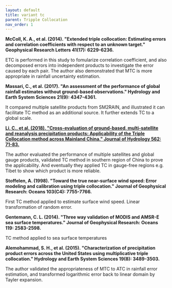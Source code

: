 ```yaml
---
layout: default
title: variant tc
parent: Tripple Collocation
nav_order: 1
---
```


__McColl, K. A., et al. (2014). "Extended triple collocation: Estimating errors and correlation coefficients with respect to an unknown target." Geophysical Research Letters 41(17): 6229-6236.__
	
ETC is performed in this study to fomularize correlation coefficient, and also decomposed errors into independent products to investigate the error caused by each pair. The author
also demonstrated that MTC is more appropriate in rainfall uncertainty estimation.

__Massari, C., et al. (2017). "An assessment of the performance of global rainfall estimates without ground-based observations." Hydrology and Earth System Sciences 21(9): 4347-4361.__

It compared multiple satellite products from SM2RAIN, and illustrated it can facilitate TC method as an additional source. It further extends TC to a global scale.

[__Li, C., et al. (2018). "Cross-evaluation of ground-based, multi-satellite and reanalysis precipitation products: Applicability of the Triple Collocation method across Mainland China." Journal of Hydrology 562: 71-83.__](https://reader.elsevier.com/reader/sd/pii/S0022169418302920?token=BDB2CBB59EE1F0E1634C3632000CB0C5FB58CD7BFD73BB72A061344080F14C322AB434CC66C73B384066F80AAE706031)

The author evaluated the performance of multiple satellites and global gauge products, validated TC method in southern region of China to prove the applicability. And eventually they applied TC in gauge-free regions e.g. Tibet to show which product is more reliable.

__Stoffelen, A. (1998). "Toward the true near-surface wind speed: Error modeling and calibration using triple collocation." Journal of Geophysical Research: Oceans 103(C4): 7755-7766.__

First TC method applied to estimate surface wind speed. Linear transformation of random error.

__Gentemann, C. L. (2014). "Three way validation of MODIS and AMSR-E sea surface temperatures." Journal of Geophysical Research: Oceans 119: 2583-2598.__

TC method applied to sea surface temperatures

__Alemohammad, S. H., et al. (2015). "Characterization of precipitation product errors across the United States using multiplicative triple collocation." Hydrology and Earth System Sciences 19(8): 3489-3503.__

The author validated the appropriateness of MTC to ATC in rainfall error estimation, and transformed logarithmic error back to linear domain by Tayler expansion.
